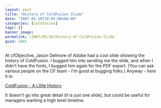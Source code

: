 ```yaml
---
layout: post
title: "History of ColdFusion Slide"
date: "2007-05-16T18:05:00+06:00"
categories: [coldfusion]
tags: []
banner_image: 
permalink: /2007/05/16/History-of-ColdFusion-Slide
guid: 2041
---
```


At cfObjective, Jason Delmore of Adobe had a cool slide showing the history of ColdFusion. I bugged him into sending me the slide, and when I didn't have the fonts, I bugged him again for the PDF export. (You can ask various people on the CF team - I'm good at bugging folks.) Anyway - here it is:

<a href="http://www.raymondcamden.com/downloads/historyslide-1.pdf">ColdFusion - A Little History</a>

It doesn't go into great detail (it is just one slide), but could be useful for managers wanting a high level timeline.